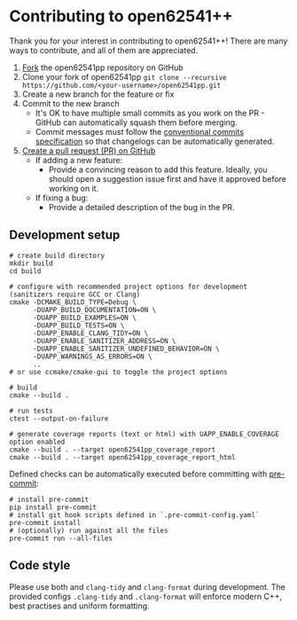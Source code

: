 # Contributing to open62541++

Thank you for your interest in contributing to open62541++! There are many ways to contribute, and all of them are appreciated.

1. [Fork](https://github.com/open62541pp/open62541pp/fork) the open62541pp repository on GitHub
2. Clone your fork of open62541pp `git clone --recursive https://github.com/<your-username>/open62541pp.git`
3. Create a new branch for the feature or fix
4. Commit to the new branch
   - It's OK to have multiple small commits as you work on the PR - GitHub can automatically squash them before merging.
   - Commit messages must follow the [conventional commits specification](https://www.conventionalcommits.org/en/v1.0.0/) so that changelogs can be automatically generated.
5. [Create a pull request (PR) on GitHub](https://github.com/open62541pp/open62541pp/pulls)
   - If adding a new feature:
     - Provide a convincing reason to add this feature. Ideally, you should open a suggestion issue first and have it approved before working on it.
   - If fixing a bug:
     - Provide a detailed description of the bug in the PR.

## Development setup

```shell
# create build directory
mkdir build
cd build

# configure with recommended project options for development (sanitizers require GCC or Clang)
cmake -DCMAKE_BUILD_TYPE=Debug \
      -DUAPP_BUILD_DOCUMENTATION=ON \
      -DUAPP_BUILD_EXAMPLES=ON \
      -DUAPP_BUILD_TESTS=ON \
      -DUAPP_ENABLE_CLANG_TIDY=ON \
      -DUAPP_ENABLE_SANITIZER_ADDRESS=ON \
      -DUAPP_ENABLE_SANITIZER_UNDEFINED_BEHAVIOR=ON \
      -DUAPP_WARNINGS_AS_ERRORS=ON \
      ..
# or use ccmake/cmake-gui to toggle the project options

# build
cmake --build .

# run tests
ctest --output-on-failure

# generate coverage reports (text or html) with UAPP_ENABLE_COVERAGE option enabled
cmake --build . --target open62541pp_coverage_report
cmake --build . --target open62541pp_coverage_report_html
```

Defined checks can be automatically executed before committing with [pre-commit](https://pre-commit.com):

```shell
# install pre-commit
pip install pre-commit
# install git hook scripts defined in `.pre-commit-config.yaml`
pre-commit install
# (optionally) run against all the files
pre-commit run --all-files
```

## Code style

Please use both and `clang-tidy` and `clang-format` during development.
The provided configs `.clang-tidy` and `.clang-format` will enforce modern C++, best practises and uniform formatting.
